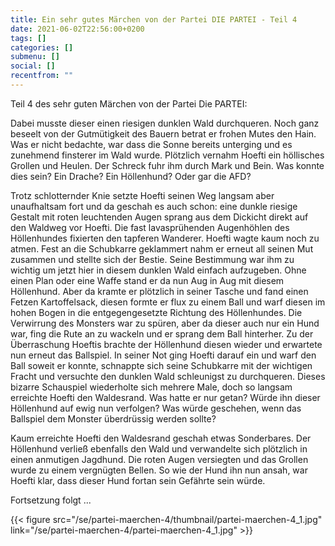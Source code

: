 ```yaml
---
title: Ein sehr gutes Märchen von der Partei DIE PARTEI - Teil 4
date: 2021-06-02T22:56:00+0200
tags: []
categories: []
submenu: []
social: []
recentfrom: ""
---
```

Teil 4 des sehr guten Märchen von der Partei Die PARTEI:

Dabei musste dieser einen riesigen dunklen Wald durchqueren. Noch ganz beseelt von der Gutmütigkeit des Bauern betrat er frohen Mutes den Hain. Was er nicht bedachte, war dass die Sonne bereits unterging und es zunehmend finsterer im Wald wurde. Plötzlich vernahm Hoefti ein höllisches Grollen und Heulen. Der Schreck fuhr ihm durch Mark und Bein. Was konnte dies sein? Ein Drache? Ein Höllenhund? Oder gar die AFD?

Trotz schlotternder Knie setzte Hoefti seinen Weg langsam aber unaufhaltsam fort und da geschah es auch schon: eine dunkle riesige Gestalt mit roten leuchtenden Augen sprang aus dem Dickicht direkt auf den Waldweg vor Hoefti. Die fast lavasprühenden Augenhöhlen des Höllenhundes fixierten den tapferen Wanderer. Hoefti wagte kaum noch zu atmen. Fest an die Schubkarre geklammert nahm er erneut all seinen Mut zusammen und stellte sich der Bestie. Seine Bestimmung war ihm zu wichtig um jetzt hier in diesem dunklen Wald einfach aufzugeben. Ohne einen Plan oder eine Waffe stand er da nun Aug in Aug mit diesem Höllenhund. Aber da kramte er plötzlich in seiner Tasche und fand einen Fetzen Kartoffelsack, diesen formte er flux zu einem Ball und warf diesen im hohen Bogen in die entgegengesetzte Richtung des Höllenhundes. Die Verwirrung des Monsters war zu spüren, aber da dieser auch nur ein Hund war, fing die Rute an zu wackeln und er sprang dem Ball hinterher. Zu der Überraschung Hoeftis brachte der Höllenhund diesen wieder und erwartete nun erneut das Ballspiel. In seiner Not ging Hoefti darauf ein und warf den Ball soweit er konnte, schnappte sich seine Schubkarre mit der wichtigen Fracht und versuchte den dunklen Wald schleunigst zu durchqueren. Dieses bizarre Schauspiel wiederholte sich mehrere Male, doch so langsam erreichte Hoefti den Waldesrand.  Was hatte er nur getan? Würde ihn dieser Höllenhund auf ewig nun verfolgen? Was würde geschehen, wenn das Ballspiel dem Monster überdrüssig werden sollte?

Kaum erreichte Hoefti den Waldesrand geschah etwas Sonderbares. Der Höllenhund verließ ebenfalls den Wald und verwandelte sich plötzlich in einen anmutigen Jagdhund. Die roten Augen versiegten und das Grollen wurde zu einem vergnügten Bellen.  So wie der Hund ihn nun ansah, war Hoefti klar, dass dieser Hund fortan sein Gefährte sein würde.

Fortsetzung folgt ...

{{< figure src="/se/partei-maerchen-4/thumbnail/partei-maerchen-4_1.jpg" link="/se/partei-maerchen-4/partei-maerchen-4_1.jpg" >}}
